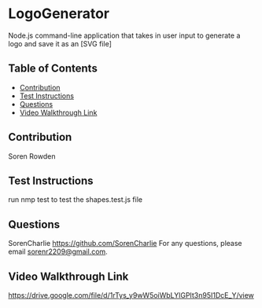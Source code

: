 # LogoGenerator
Node.js command-line application that takes in user input to generate a logo and save it as an [SVG file]

## Table of Contents
- [Contribution](#contribution)
- [Test Instructions](#test-instructions)
- [Questions](#questions)
- [Video Walkthrough Link](#video-walkthrough-link)

## Contribution
Soren Rowden

## Test Instructions
run nmp test to test the shapes.test.js file

## Questions
SorenCharlie https://github.com/SorenCharlie 
For any questions, please email sorenr2209@gmail.com.

## Video Walkthrough Link
https://drive.google.com/file/d/1rTys_y9wW5oiWbLYlGPIt3n95I1DcE_Y/view
